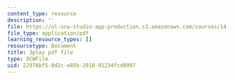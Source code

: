 ```yaml
---
content_type: resource
description: ''
file: https://ol-ocw-studio-app-production.s3.amazonaws.com/courses/14-01sc-principles-of-microeconomics-fall-2011/22976bf58d2ce85b281891234fcd8997_WmnViAaMdGM.pdf
file_type: application/pdf
learning_resource_types: []
resourcetype: Document
title: 3play pdf file
type: OCWFile
uid: 22976bf5-8d2c-e85b-2818-91234fcd8997
---
```

